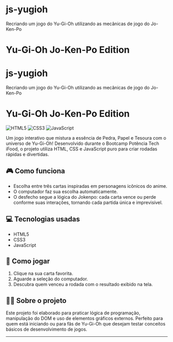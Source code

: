 # js-yugioh
Recriando um jogo do Yu-Gi-Oh utilizando as mecânicas de jogo do Jo-Ken-Po
# Yu-Gi-Oh Jo-Ken-Po Edition

# js-yugioh
Recriando um jogo do Yu-Gi-Oh utilizando as mecânicas de jogo do Jo-Ken-Po

# Yu-Gi-Oh Jo-Ken-Po Edition

![HTML5](https://img.shields.io/badge/html5-E34F26?logo=html5&logoColor=fff&style=for-the-badge)
![CSS3](https://img.shields.io/badge/css3-1572B6?logo=css3&logoColor=fff&style=for-the-badge)
![JavaScript](https://img.shields.io/badge/javascript-F7DF1E?logo=javascript&logoColor=222&style=for-the-badge)

Um jogo interativo que mistura a essência de Pedra, Papel e Tesoura com o universo de Yu-Gi-Oh! Desenvolvido durante o Bootcamp Potência Tech iFood, o projeto utiliza HTML, CSS e JavaScript puro para criar rodadas rápidas e divertidas.

## 🎮 Como funciona

- Escolha entre três cartas inspiradas em personagens icônicos do anime.
- O computador faz sua escolha automaticamente.
- O desfecho segue a lógica do Jokenpo: cada carta vence ou perde conforme suas interações, tornando cada partida única e imprevisível.

## 💻 Tecnologias usadas

- HTML5
- CSS3
- JavaScript

## 🚦 Como jogar

1. Clique na sua carta favorita.
2. Aguarde a seleção do computador.
3. Descubra quem venceu a rodada com o resultado exibido na tela.

## 👨‍💻 Sobre o projeto

Este projeto foi elaborado para praticar lógica de programação, manipulação do DOM e uso de elementos gráficos externos. Perfeito para quem está iniciando ou para fãs de Yu-Gi-Oh que desejam testar conceitos básicos de desenvolvimento de jogos.

---
